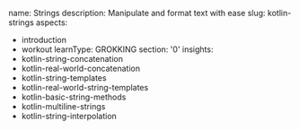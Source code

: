 name: Strings
description: Manipulate and format text with ease
slug: kotlin-strings
aspects:
  - introduction
  - workout
learnType: GROKKING
section: '0'
insights:
  - kotlin-string-concatenation
  - kotlin-real-world-concatenation
  - kotlin-string-templates
  - kotlin-real-world-string-templates
  - kotlin-basic-string-methods
  - kotlin-multiline-strings
  - kotlin-string-interpolation
